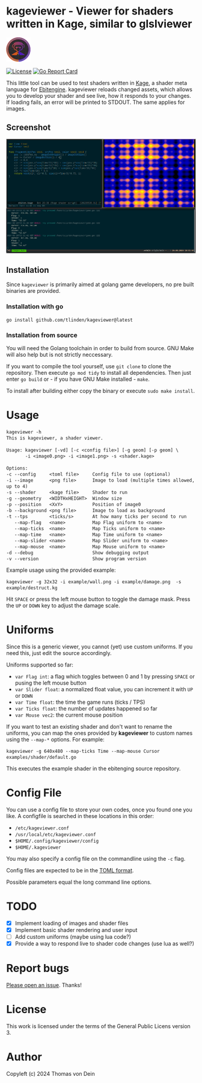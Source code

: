 # kageviewer - Viewer for shaders written in Kage, similar to glslviewer

![Logo](https://github.com/TLINDEN/kageviewer/blob/main/.github/assets/logo.png)

[![License](https://img.shields.io/badge/license-GPL-blue.svg)](https://github.com/tlinden/kageviewer/blob/master/LICENSE)
[![Go Report Card](https://goreportcard.com/badge/github.com/tlinden/kageviewer)](https://goreportcard.com/report/github.com/tlinden/kageviewer) 

This   little  tool   can  be   used  to   test  shaders   written  in
[Kage](https://ebitengine.org/en/documents/shader.html), a shader meta
language for
[Ebitengine](https://github.com/hajimehoshi/ebiten). kageviewer
reloads changed assets, which allows you to develop your shader and
see live, how it responds to your changes. If loading fails, an error
will be printed to STDOUT. The same applies for images.

## Screenshot

![Screenshot](https://github.com/TLINDEN/kageviewer/blob/main/.github/assets/screenshot.png)

## Installation

Since `kageviewer` is primarily aimed at golang game developers, no
pre built binaries are provided.

### Installation with go

```shell
go install github.com/tlinden/kageviewer@latest
```

### Installation from source

You will need the Golang toolchain  in order to build from source. GNU
Make will also help but is not strictly neccessary.

If you want to compile the tool yourself, use `git clone` to clone the
repository.   Then   execute   `go mod tidy`   to   install   all
dependencies. Then  just enter `go build` or -  if you have  GNU Make
installed - `make`.

To install after building either copy the binary or execute `sudo make
install`. 

# Usage

```shell
kageviewer -h
This is kageviewer, a shader viewer.

Usage: kageviewer [-vd] [-c <config file>] [-g geom] [-p geom] \
       -i <image0.png> -i <image1.png> -s <shader.kage>

Options:
-c --config     <toml file>     Config file to use (optional)
-i --image      <png file>      Image to load (multiple times allowed, up to 4)
-s --shader     <kage file>     Shader to run
-g --geometry   <WIDTHxHEIGHT>  Window size
-p --position   <XxY>           Position of image0
-b --background <png file>      Image to load as background
-t --tps        <ticks/s>       At how many ticks per second to run
   --map-flag   <name>          Map Flag uniform to <name>
   --map-ticks  <name>          Map Ticks uniform to <name>
   --map-time   <name>          Map Time uniform to <name>
   --map-slider <name>          Map Slider uniform to <name>
   --map-mouse  <name>          Map Mouse uniform to <name>
-d --debug                      Show debugging output
-v --version                    Show program version
```

Example usage using the provided example:

```shell
kageviewer -g 32x32 -i example/wall.png -i example/damage.png  -s example/destruct.kg
```

Hit `SPACE` or press the left mouse button to toggle the damage
mask. Press the `UP` or `DOWN` key to adjust the damage scale.

# Uniforms

Since this is a generic viewer, you cannot (yet) use custom
uniforms. If you need this, just edit the source accordingly.

Uniforms supported so far:

- `var Flag int`: a flag which toggles between 0 and 1 by pressing
  `SPACE` or pusing the left mouse button
- `var Slider float`: a normalized float value, you can increment it
  with `UP` or `DOWN`
- `var Time float`: the time the game runs (ticks / TPS)
- `var Ticks float`: the number of updates happened so far
- `var Mouse vec2`: the current mouse position

If you want to test an existing shader and don't want to rename the
uniforms, you can map the ones provided by **kageviewer** to custom
names using the `--map-*` options. For example:

```shell
kageviewer -g 640x480 --map-ticks Time --map-mouse Cursor examples/shader/default.go
```

This executes the example shader in the ebitenging source repository.

# Config File

You can use a config file to store your own codes, once you found one
you like. A configfile is searched in these locations in this order:

* `/etc/kageviewer.conf`
* `/usr/local/etc/kageviewer.conf`
* `$HOME/.config/kageviewer/config`
* `$HOME/.kageviewer`

You may also specify a config file on the commandline using the `-c`
flag.

Config files are expected to be in the [TOML format](https://toml.io/en/).

Possible parameters equal the long command line options.

# TODO

- [X] Implement loading of images and shader files
- [X] Implement basic shader rendering and user input
- [ ] Add custom uniforms (maybe using lua code?)
- [x] Provide a way to respond live to shader code changes (use lua as
  well?)

# Report bugs

[Please open an issue](https://github.com/TLINDEN/kageviewer/issues). Thanks!

# License

This work is licensed under the terms of the General Public Licens
version 3.

# Author

Copyleft (c) 2024 Thomas von Dein
